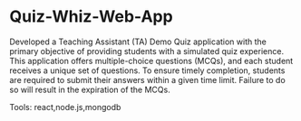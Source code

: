 # Quiz-Whiz-Web-App

<p> Developed a Teaching Assistant (TA) Demo Quiz application with the primary objective of providing students with a simulated quiz experience. This application offers multiple-choice questions (MCQs), and each student receives a unique set of questions. To ensure timely completion, students are required to submit their answers within a given time limit. Failure to do so will result in the expiration of the MCQs.
</p>
Tools: react,node.js,mongodb
